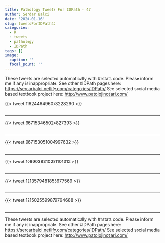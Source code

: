 ```yaml
---
title: Pathology Tweets For IDPath - 47
author: Serdar Balci
date: '2020-01-16'
slug: tweetsForIDPath47
categories:
  - R
  - tweets
  - pathology
  - IDPath
tags: []
image:
  caption: ''
  focal_point: ''
---
```



These tweets are selected automatically with #rstats code. Please inform me if any is inappropriate.
See other #IDPath pages here: https://serdarbalci.netlify.com/categories/IDPath/ 
See selected social media based textbook project here: http://www.patolojinotlari.com/

{{< tweet 1162446496073228290 >}}
<br>
<br>
<hr>
{{< tweet 967153465024827393 >}}
<br>
<br>
<hr>
{{< tweet 967153051004997632 >}}
<br>
<br>
<hr>
{{< tweet 1069038310281101312 >}}
<br>
<br>
<hr>
{{< tweet 1213579481853677569 >}}
<br>
<br>
<hr>
{{< tweet 1215025599879794688 >}}
<br>
<br>
<hr>


These tweets are selected automatically with #rstats code. Please inform me if any is inappropriate.
See other #IDPath pages here: https://serdarbalci.netlify.com/categories/IDPath/ 
See selected social media based textbook project here: http://www.patolojinotlari.com/
